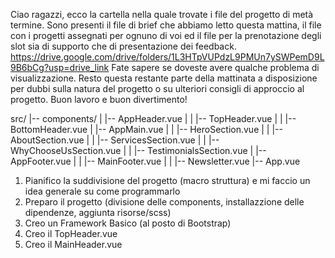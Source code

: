 <!-----------------------
    CONSEGNA ESERCIZIO
------------------------>

Ciao ragazzi, ecco la cartella nella quale trovate i file del progetto di metà termine. Sono presenti il file di brief che abbiamo letto questa mattina, il file con i progetti assegnati per ognuno di voi ed il file per la prenotazione degli slot sia di supporto che di presentazione dei feedback. https://drive.google.com/drive/folders/1L3HTpVUPdzL9PMUn7ySWPemD9L9B6bCg?usp=drive_link
Fate sapere se doveste avere qualche problema di visualizzazione.
Resto questa restante parte della mattinata a disposizione per dubbi sulla natura del progetto o su ulteriori consigli di approccio al progetto.
Buon lavoro e buon divertimento!

<!--------------------------
    SUDDIVISIONE PROGETTO
--------------------------->

src/
|-- components/
| |-- AppHeader.vue
| | |-- TopHeader.vue
| | |-- BottomHeader.vue
| |-- AppMain.vue
| | |-- HeroSection.vue
| | |-- AboutSection.vue
| | |-- ServicesSection.vue
| | |-- WhyChooseUsSection.vue
| | |-- TestimonialsSection.vue
| |-- AppFooter.vue
| | |-- MainFooter.vue
| | |-- Newsletter.vue
|-- App.vue

<!--------------------------
        FASI LAVORO
--------------------------->

1.  Pianifico la suddivisione del progetto (macro struttura) e mi faccio un idea generale su come programmarlo
2.  Preparo il progetto (divisione delle components, installazzione delle dipendenze, aggiunta risorse/scss)
3.  Creo un Framework Basico (al posto di Bootstrap)
4.  Creo il TopHeader.vue
5.  Creo il MainHeader.vue

<!-- Da completare -->
